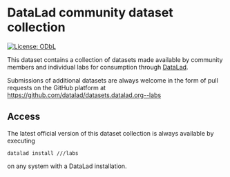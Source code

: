 # DataLad community dataset collection

[![License: ODbL](https://img.shields.io/badge/License-PDDL-brightgreen.svg)](https://opendatacommons.org/licenses/pddl/)

This dataset contains a collection of datasets made available by community
members and individual labs for consumption through
[DataLad](http://datalad.org).

Submissions of additional datasets are always welcome in the form of pull
requests on the GitHub platform at https://github.com/datalad/datasets.datalad.org--labs

## Access

The latest official version of this dataset collection is always available
by executing

    datalad install ///labs

on any system with a DataLad installation.

